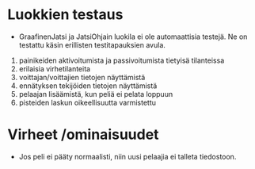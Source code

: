 # Luokkien testaus
* GraafinenJatsi ja JatsiOhjain luokila ei ole automaattisia testejä. Ne on testattu käsin erillisten testitapauksien avula. 
1. painikeiden aktivoitumista ja passivoitumista tietyisä tilanteissa
2. erilaisia virhetilanteita
3. voittajan/voittajien tietojen näyttämistä
4. ennätyksen tekijöiden tietojen näyttämistä
5. pelaajan lisäämistä, kun peliä ei pelata loppuun
6. pisteiden laskun oikeellisuutta varmistettu

# Virheet /ominaisuudet
* Jos peli ei pääty normaalisti, niin uusi pelaajia ei talleta tiedostoon.
